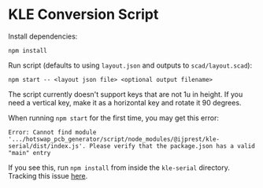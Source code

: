 # KLE Conversion Script
Install dependencies:
```
npm install
```

Run script (defaults to using `layout.json` and outputs to `scad/layout.scad`):
```
npm start -- <layout json file> <optional output filename>
```

The script currently doesn't support keys that are not 1u in height. If you need a vertical key, make it as a horizontal key and rotate it 90 degrees.

When running `npm start` for the first time, you may get this error:
```
Error: Cannot find module '.../hotswap_pcb_generator/script/node_modules/@ijprest/kle-serial/dist/index.js'. Please verify that the package.json has a valid "main" entry
```
If you see this, run `npm install` from inside the `kle-serial` directory. Tracking this issue [here](https://github.com/50an6xy06r6n/hotswap_pcb_generator/issues/1).
